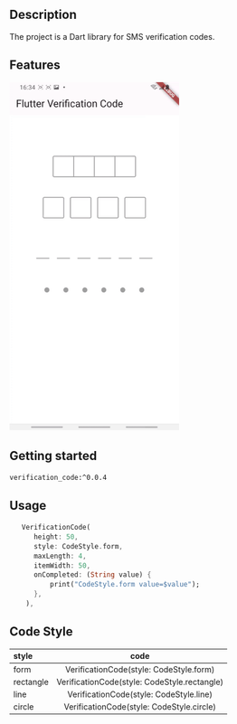 ## Description
The project is a Dart library for SMS verification codes.

## Features

<img src="https://raw.githubusercontent.com/yixiaolunhui/verification_code/master/img/code.gif" width="300"/>

## Getting started
    verification_code:^0.0.4


## Usage

```dart 
   VerificationCode(
      height: 50,
      style: CodeStyle.form,
      maxLength: 4,
      itemWidth: 50,
      onCompleted: (String value) {
          print("CodeStyle.form value=$value");
      },
    ),
```

## Code Style
| style     |                     code                     |    
|:----------|:--------------------------------------------:|
| form      |   VerificationCode(style: CodeStyle.form)    |  
| rectangle | VerificationCode(style: CodeStyle.rectangle) |  
| line      |   VerificationCode(style: CodeStyle.line)    |  
| circle    |  VerificationCode(style: CodeStyle.circle)   |  



